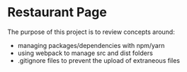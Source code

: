 # Restaurant Page
The purpose of this project is to review concepts around:
- managing packages/dependencies with npm/yarn
- using webpack to manage src and dist folders
- .gitignore files to prevent the upload of extraneous files